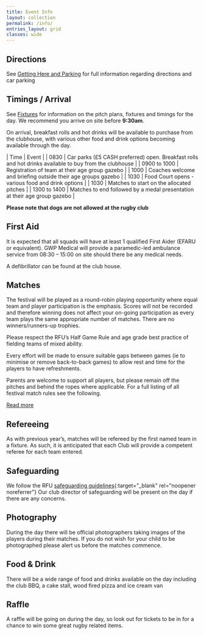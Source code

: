```yaml
---
title: Event Info
layout: collection
permalink: /info/
entries_layout: grid
classes: wide
---
```

## Directions
See [Getting Here and Parking](/getting-hereandparking) for full information regarding directions and car parking 

## Timings / Arrival
See [Fixtures](/fixtures) for information on the pitch plans, fixtures and timings for the day. We recommend you arrive on site before **9:30am**.

On arrival, breakfast rolls and hot drinks will be available to purchase from the clubhouse, with various other food and drink options becoming available through the day.

| Time  |  Event  |
| 0830 | Car parks (£5 CASH preferred) open. Breakfast rolls and hot drinks available to buy from the clubhouse |
| 0900 to 1000 | Registration of team at their age group gazebo |
| 1000 | Coaches welcome and briefing outside their age groups gazebo |
| 1030 | Food Court opens - various food and drink options |
| 1030 | Matches to start on the allocated pitches |
| 1300 to 1400 | Matches to end followed by a medal presentation at their age group gazebo |

**Please note that dogs are not allowed at the rugby club**

## First Aid
It is expected that all squads will have at least 1 qualified First Aider (EFARU or equivalent).
GWP Medical will provide a paramedic-led ambulance service from 08:30 – 15:00 on site should there be any medical needs. 

A defibrillator can be found at the club house.

## Matches
The festival will be played as a round-robin playing opportunity where equal team and player participation is the emphasis.  Scores will not be recorded and therefore winning does not affect your on-going participation as every team plays the same appropriate number of matches.  There are no winners/runners-up trophies.

Please respect the RFU’s Half Game Rule and age grade best practice of fielding teams of mixed ability. 

Every effort will be made to ensure suitable gaps between games (ie to minimise or remove back-to-back games) to allow rest and time for the players to have refreshments.

Parents are welcome to support all players, but please remain off the pitches and behind the ropes where applicable.
For a full listing of all festival match rules see the following. 

<a href="/assets/docs/BoA_rules_2025v1.pdf" class="btn btn--primary" target="_blank">Read more</a>

## Refereeing
As with previous year’s, matches will be refereed by the first named team in a fixture. As such, it is anticipated that each Club will provide a competent referee for each team entered.

## Safeguarding
We follow the RFU [safeguarding guidelines](https://www.englandrugby.com/governance/safeguarding){:target="_blank" rel="noopener noreferrer"}
Our club director of safeguarding will be present on the day if there are any concerns.

## Photography
During the day there will be official photographers taking images of the players during their matches. If you do not wish for your child to be photographed please alert us before the matches commence.

## Food & Drink
There will be a wide range of food and drinks available on the day including the club BBQ, a cake stall, wood fired pizza and ice cream van

## Raffle
A raffle will be going on during the day, so look out for tickets to be in for a chance to win some great rugby related items.